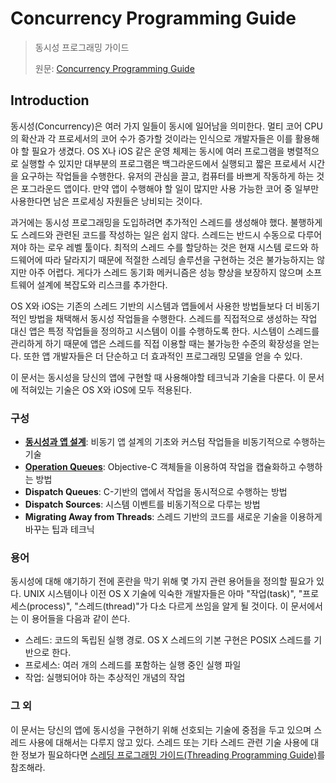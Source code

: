 # Concurrency Programming Guide

> 동시성 프로그래밍 가이드
>
> 원문: [Concurrency Programming Guide](https://developer.apple.com/library/archive/documentation/General/Conceptual/ConcurrencyProgrammingGuide/Introduction/Introduction.html)

## Introduction

동시성(Concurrency)은 여러 가지 일들이 동시에 일어남을 의미한다. 멀티 코어 CPU의 확산과 각 프로세서의 코어 수가 증가할 것이라는 인식으로 개발자들은 이를 활용해야 할 필요가 생겼다. OS X나 iOS 같은 운영 체제는 동시에 여러 프로그램을 병렬적으로 실행할 수 있지만 대부분의 프로그램은 백그라운드에서 실행되고 짧은 프로세서 시간을 요구하는 작업들을 수행한다. 유저의 관심을 끌고, 컴퓨터를 바쁘게 작동하게 하는 것은 포그라운드 앱이다. 만약 앱이 수행해야 할 일이 많지만 사용 가능한 코어 중 일부만 사용한다면 남은 프로세싱 자원들은 낭비되는 것이다.

과거에는 동시성 프로그래밍을 도입하려면 추가적인 스레드를 생성해야 했다. 불행하게도 스레드와 관련된 코드를 작성하는 일은 쉽지 않다. 스레드는 반드시 수동으로 다루어져야 하는 로우 레벨 툴이다. 최적의 스레드 수를 할당하는 것은 현재 시스템 로드와 하드웨어에 따라 달라지기 때문에 적절한 스레딩 솔루션을 구현하는 것은 불가능하지는 않지만 아주 어렵다. 게다가 스레드 동기화 메커니즘은 성능 향상을 보장하지 않으며 소프트웨어 설계에 복잡도와 리스크를 추가한다.

OS X와 iOS는 기존의 스레드 기반의 시스템과 앱들에서 사용한 방법들보다 더 비동기적인 방법을 채택해서 동시성 작업들을 수행한다. 스레드를 직접적으로 생성하는 작업 대신 앱은 특정 작업들을 정의하고 시스템이 이를 수행하도록 한다. 시스템이 스레드를 관리하게 하기 때문에 앱은 스레드를 직접 이용할 때는 불가능한 수준의 확장성을 얻는다. 또한 앱 개발자들은 더 단순하고 더 효과적인 프로그래밍 모델을 얻을 수 있다.

이 문서는 동시성을 당신의 앱에 구현할 때 사용해야할 테크닉과 기술을 다룬다. 이 문서에 적혀있는 기술은 OS X와 iOS에 모두 적용된다.



### 구성

* [**동시성과 앱 설계**](Concurrency-and-Application-Design.md): 비동기 앱 설계의 기초와 커스텀 작업들을 비동기적으로 수행하는 기술
* [**Operation Queues**](Operation-Queues.md): Objective-C 객체들을 이용하여 작업을 캡슐화하고 수행하는 방법
* **Dispatch Queues**: C-기반의 앱에서 작업을 동시적으로 수행하는 방법
* **Dispatch Sources**: 시스템 이벤트를 비동기적으로 다루는 방법
* **Migrating Away from Threads**: 스레드 기반의 코드를 새로운 기술을 이용하게 바꾸는 팁과 테크닉 



### 용어

동시성에 대해 얘기하기 전에 혼란을 막기 위해 몇 가지 관련 용어들을 정의할 필요가 있다. UNIX 시스템이나 이전 OS X 기술에 익숙한 개발자들은 아마 "작업(task)", "프로세스(process)", "스레드(thread)"가 다소 다르게 쓰임을 알게 될 것이다. 이 문서에서는 이 용어들을 다음과 같이 쓴다.

* 스레드: 코드의 독립된 실행 경로. OS X 스레드의 기본 구현은 POSIX 스레드를 기반으로 한다.
* 프로세스: 여러 개의 스레드를 포함하는 실행 중인 실행 파일
* 작업: 실행되어야 하는 추상적인 개념의 작업



### 그 외

이 문서는 당신의 앱에 동시성을 구현하기 위해 선호되는 기술에 중점을 두고 있으며 스레드 사용에 대해서는 다루지 않고 있다. 스레드 또는 기타 스레드 관련 기술 사용에 대한 정보가 필요하다면 [스레딩 프로그래밍 가이드(Threading Programming Guide)](https://developer.apple.com/library/archive/documentation/Cocoa/Conceptual/Multithreading/Introduction/Introduction.html#//apple_ref/doc/uid/10000057i)를 참조해라.
